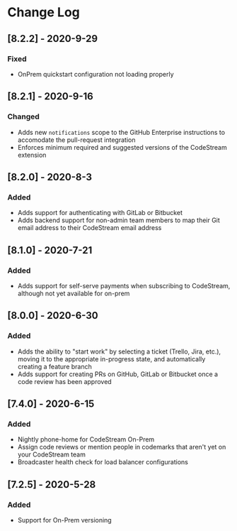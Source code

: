 # Change Log

## [8.2.2] - 2020-9-29

### Fixed

- OnPrem quickstart configuration not loading properly

## [8.2.1] - 2020-9-16

### Changed

- Adds new `notifications` scope to the GitHub Enterprise instructions to accomodate the pull-request integration
- Enforces minimum required and suggested versions of the CodeStream extension

## [8.2.0] - 2020-8-3

### Added

- Adds support for authenticating with GitLab or Bitbucket
- Adds backend support for non-admin team members to map their Git email address to their CodeStream email address

## [8.1.0] - 2020-7-21

### Added

- Adds support for self-serve payments when subscribing to CodeStream, although not yet available for on-prem

## [8.0.0] - 2020-6-30

### Added

- Adds the ability to "start work" by selecting a ticket (Trello, Jira, etc.), moving it to the appropriate in-progress state, and automatically creating a feature branch
- Adds support for creating PRs on GitHub, GitLab or Bitbucket once a code review has been approved

## [7.4.0] - 2020-6-15

### Added

- Nightly phone-home for CodeStream On-Prem
- Assign code reviews or mention people in codemarks that aren't yet on your CodeStream team
- Broadcaster health check for load balancer configurations

## [7.2.5] - 2020-5-28

### Added

- Support for On-Prem versioning
